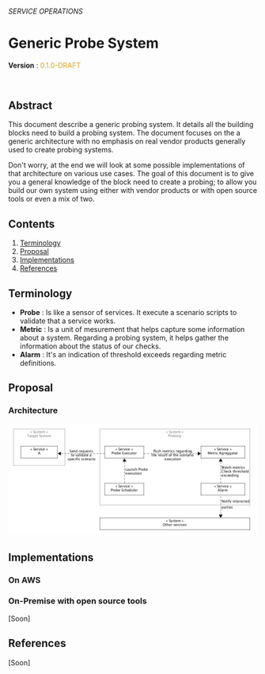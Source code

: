 ###### SERVICE OPERATIONS
# Generic Probe System

**Version** : <span style="color:GoldenRod">0.1.0-DRAFT</span>

<br>

## Abstract

This document describe a generic probing system. It details all the building blocks need to build a probing system. The document focuses on the a generic architecture with no emphasis on real vendor products generally used to create probing systems.

Don't worry, at the end we will look at some possible implementations of that architecture on various use cases.
The goal of this document is to give you a general knowledge of the block need to create a probing; to allow you build our own system using either with vendor products or with open source tools or even a mix of two. 


## Contents

  1. [Terminology]
  1. [Proposal]
  1. [Implementations]
  1. [References]


## Terminology

* **Probe** : Is like a sensor of services. It execute a scenario scripts to validate that a service works.
* **Metric** : Is a unit of mesurement that helps capture some information about a system. Regarding a probing system, it helps gather the information about the status of our checks.
* **Alarm** : It's an indication of threshold exceeds regarding  metric definitions.

## Proposal

### Architecture

![PRJ-ARC.PRS.generic-probe-system-v0.1.0](assets/imgs/PRJ-ARC.PRS.generic-probe-system-v0.1.0.png)

## Implementations 

### On AWS

### On-Premise with open source tools


[Soon]

## References

[Soon]


[Background]:#background
[Terminology]:#terminology
[Implementations]:#implementations
[Proposal]:#proposal
[References]:#references